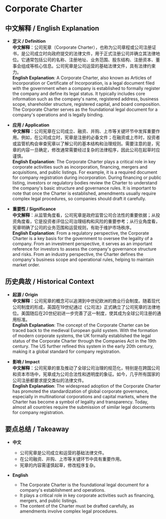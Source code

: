 # Corporate Charter

## 中文解释 / English Explanation

* **定义 / Definition**  
  **中文解释**：公司宪章（Corporate Charter），也称为公司章程或公司注册证书，是公司成立时向政府提交的法律文件，用于正式注册公司并确立其法律地位。它通常包括公司的名称、注册地址、业务范围、股东结构、注册资本、董事会组成等核心信息。公司宪章是公司运营的基础法律文件，具有法律约束力。  
  **English Explanation**: A Corporate Charter, also known as Articles of Incorporation or Certificate of Incorporation, is a legal document filed with the government when a company is established to formally register the company and define its legal status. It typically includes core information such as the company's name, registered address, business scope, shareholder structure, registered capital, and board composition. The Corporate Charter serves as the foundational legal document for a company's operations and is legally binding.

* **应用 / Application**  
  **中文解释**：公司宪章在公司成立、融资、并购、上市等关键环节中发挥重要作用。例如，在公司成立时，宪章是注册的必备文件；在融资或上市时，投资者或监管机构会审查宪章以了解公司的基本结构和治理规则。需要注意的是，宪章的内容一旦确定，修改通常需要经过复杂的法律程序，因此公司在起草时应谨慎。  
  **English Explanation**: The Corporate Charter plays a critical role in key corporate activities such as incorporation, financing, mergers and acquisitions, and public listings. For example, it is a required document for company registration during incorporation. During financing or public listing, investors or regulatory bodies review the Charter to understand the company's basic structure and governance rules. It is important to note that once the Charter is established, amendments usually require complex legal procedures, so companies should draft it carefully.

* **重要性 / Significance**  
  **中文解释**：从监管角度看，公司宪章是政府监管公司合法性的重要依据；从投资角度看，它是投资者评估公司治理结构和风险的重要参考；从行业角度看，宪章明确了公司的业务范围和运营规则，有助于维护市场秩序。  
  **English Explanation**: From a regulatory perspective, the Corporate Charter is a key basis for the government to oversee the legality of a company. From an investment perspective, it serves as an important reference for investors to assess the company's governance structure and risks. From an industry perspective, the Charter defines the company's business scope and operational rules, helping to maintain market order.

## 历史典故 / Historical Context

* **起源 / Origin**  
  **中文解释**：公司宪章的概念可以追溯到中世纪欧洲的商业行会制度。随着现代公司制度的形成，英国在19世纪通过《公司法》正式确立了公司宪章的法律地位。美国随后在20世纪初进一步完善了这一制度，使其成为全球公司注册的通用标准。  
  **English Explanation**: The concept of the Corporate Charter can be traced back to the medieval European guild system. With the formation of modern corporate systems, the UK formally established the legal status of the Corporate Charter through the Companies Act in the 19th century. The US further refined this system in the early 20th century, making it a global standard for company registration.

* **影响 / Impact**  
  **中文解释**：公司宪章的普及推动了全球公司治理的规范化，特别是在跨国公司和资本市场中，宪章成为公司合法性和透明度的象征。如今，几乎所有国家的公司注册都要求提交类似的法律文件。  
  **English Explanation**: The widespread adoption of the Corporate Charter has promoted the standardization of global corporate governance, especially in multinational corporations and capital markets, where the Charter has become a symbol of legality and transparency. Today, almost all countries require the submission of similar legal documents for company registration.

## 要点总结 / Takeaway

* **中文**  
  - 公司宪章是公司成立和运营的基础法律文件。  
  - 在公司融资、并购、上市等关键环节中具有重要作用。  
  - 宪章的内容需谨慎起草，修改程序复杂。  

* **English**  
  - The Corporate Charter is the foundational legal document for a company's establishment and operations.  
  - It plays a critical role in key corporate activities such as financing, mergers, and public listings.  
  - The content of the Charter must be drafted carefully, as amendments involve complex legal procedures.